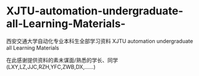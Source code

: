 # XJTU-automation-undergraduate-all-Learning-Materials-
西安交通大学自动化专业本科生全部学习资料 XJTU automation undergraduate all Learning Materials

在此感谢提供资料的素未谋面/熟悉的学长、同学 (LXY,LZ,JJC,RZH,YFC,ZWB,DX,......)
